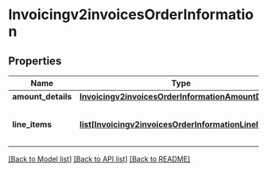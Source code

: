 # Invoicingv2invoicesOrderInformation

## Properties
Name | Type | Description | Notes
------------ | ------------- | ------------- | -------------
**amount_details** | [**Invoicingv2invoicesOrderInformationAmountDetails**](Invoicingv2invoicesOrderInformationAmountDetails.md) |  | 
**line_items** | [**list[Invoicingv2invoicesOrderInformationLineItems]**](Invoicingv2invoicesOrderInformationLineItems.md) | List of the line items from the order. | [optional] 

[[Back to Model list]](../README.md#documentation-for-models) [[Back to API list]](../README.md#documentation-for-api-endpoints) [[Back to README]](../README.md)


